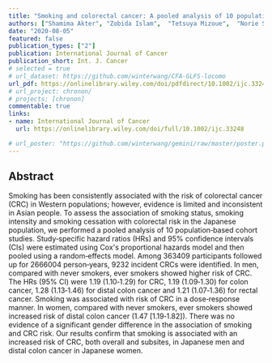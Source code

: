 ```yaml
---
title: "Smoking and colorectal cancer: A pooled analysis of 10 population‐based cohort studies in Japan"
authors: ["Shamima Akter", "Zobida Islam",  "Tetsuya Mizoue",  "Norie Sawada",  "Hikaru Ihira",  "Shoichiro Tsugane", "Yuriko N. Koyanagi",  "Hidemi Ito",  "**Chaochen Wang**",  "Akiko Tamakoshi",  "Keiko Wada",  "Chisato Nagata",  "Kenta Tanaka",  "Yuri Kitamura",  "Mai Utada",  "Kotaro Ozasa",  "Yumi Sugawara",  "Ichiro Tsuji",  "Taichi Shimazu",  "Keitaro Matsuo",  "Mariko Naito",  "Keitaro Tanaka",  "Manami Inoue"]
date: "2020-08-05"
featured: false
publication_types: ["2"]
publication: International Journal of Cancer
publication_short: Int. J. Cancer
# selected = true
# url_dataset: https://github.com/winterwang/CFA-GLFS-locomo
url_pdf: https://onlinelibrary.wiley.com/doi/pdfdirect/10.1002/ijc.33248?download=true
# url_project: chronon/
# projects: [chronon]
commentable: true
links:
- name: International Journal of Cancer
  url: https://onlinelibrary.wiley.com/doi/full/10.1002/ijc.33248

# url_poster: "https://github.com/winterwang/gemini/raw/master/poster.pdf"
---
```



## Abstract

Smoking has been consistently associated with the risk of colorectal cancer (CRC) in Western populations; however, evidence is limited and inconsistent in Asian people. To assess the association of smoking status, smoking intensity and smoking cessation with colorectal risk in the Japanese population, we performed a pooled analysis of 10 population‐based cohort studies. Study‐specific hazard ratios (HRs) and 95% confidence intervals (CIs) were estimated using Cox's proportional hazards model and then pooled using a random‐effects model. Among 363409 participants followed up for 2666004 person‐years, 9232 incident CRCs were identified. In men, compared with never smokers, ever smokers showed higher risk of CRC. The HRs (95% CI) were 1.19 (1.10‐1.29) for CRC, 1.19 (1.09‐1.30) for colon cancer, 1.28 (1.13‐1.46) for distal colon cancer and 1.21 (1.07‐1.36) for rectal cancer. Smoking was associated with risk of CRC in a dose‐response manner. In women, compared with never smokers, ever smokers showed increased risk of distal colon cancer (1.47 [1.19‐1.82]). There was no evidence of a significant gender difference in the association of smoking and CRC risk. Our results confirm that smoking is associated with an increased risk of CRC, both overall and subsites, in Japanese men and distal colon cancer in Japanese women.